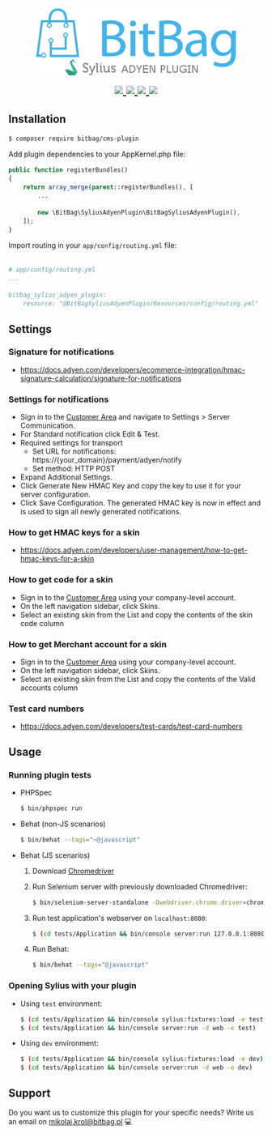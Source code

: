 <h1 align="center">
    <a href="http://bitbag.shop" target="_blank">
        <img src="https://raw.githubusercontent.com/bitbager/BitBagCommerceAssets/master/SyliusAdyenPlugin.png" />
    </a>
    <br />
    <a href="https://packagist.org/packages/bitbag/adyen-plugin" title="License" target="_blank">
        <img src="https://img.shields.io/packagist/l/bitbag/adyen-plugin.svg" />
    </a>
    <a href="https://packagist.org/packages/bitbag/adyen-plugin" title="Version" target="_blank">
        <img src="https://img.shields.io/packagist/v/bitbag/adyen-plugin.svg" />
    </a>
    <a href="http://travis-ci.org/BitBagCommerce/SyliusAdyenPlugin" title="Build status" target="_blank">
        <img src="https://img.shields.io/travis/BitBagCommerce/SyliusAdyenPlugin/master.svg" />
    </a>
    <a href="https://packagist.org/packages/bitbag/adyen-plugin" title="Total Downloads" target="_blank">
        <img src="https://poser.pugx.org/bitbag/adyen-plugin/downloads" />
    </a>
</h1>

## Installation

```bash
$ composer require bitbag/cms-plugin
```
    
Add plugin dependencies to your AppKernel.php file:
```php
public function registerBundles()
{
    return array_merge(parent::registerBundles(), [
        ...
        
        new \BitBag\SyliusAdyenPlugin\BitBagSyliusAdyenPlugin(),
    ]);
}
```

Import routing in your `app/config/routing.yml` file:

```yaml

# app/config/routing.yml
...

bitbag_sylius_adyen_plugin:
    resource: "@BitBagSyliusAdyenPlugin/Resources/config/routing.yml"
```

## Settings

### Signature for notifications

- https://docs.adyen.com/developers/ecommerce-integration/hmac-signature-calculation/signature-for-notifications

### Settings for notifications

- Sign in to the [Customer Area](https://ca-test.adyen.com/) and navigate to Settings > Server Communication.
- For Standard notification click Edit & Test.
- Required settings for transport
    - Set URL for notifications: https://{your_domain}/payment/adyen/notify
    - Set method: HTTP POST
- Expand Additional Settings.
- Click Generate New HMAC Key and copy the key to use it for your server configuration.
- Click Save Configuration. The generated HMAC key is now in effect and is used to sign all newly generated notifications.

### How to get HMAC keys for a skin

- https://docs.adyen.com/developers/user-management/how-to-get-hmac-keys-for-a-skin

### How to get code for a skin

- Sign in to the [Customer Area](https://ca-test.adyen.com/) using your company-level account.
- On the left navigation sidebar, click Skins.
- Select an existing skin from the List and copy the contents of the skin code column

### How to get Merchant account for a skin

- Sign in to the [Customer Area](https://ca-test.adyen.com/) using your company-level account.
- On the left navigation sidebar, click Skins.
- Select an existing skin from the List and copy the contents of the Valid accounts column

### Test card numbers

- https://docs.adyen.com/developers/test-cards/test-card-numbers

## Usage

### Running plugin tests

  - PHPSpec

    ```bash
    $ bin/phpspec run
    ```

  - Behat (non-JS scenarios)

    ```bash
    $ bin/behat --tags="~@javascript"
    ```

  - Behat (JS scenarios)
 
    1. Download [Chromedriver](https://sites.google.com/a/chromium.org/chromedriver/)
    
    2. Run Selenium server with previously downloaded Chromedriver:
    
        ```bash
        $ bin/selenium-server-standalone -Dwebdriver.chrome.driver=chromedriver
        ```
    3. Run test application's webserver on `localhost:8080`:
    
        ```bash
        $ (cd tests/Application && bin/console server:run 127.0.0.1:8080 -d web -e test)
        ```
    
    4. Run Behat:
    
        ```bash
        $ bin/behat --tags="@javascript"
        ```

### Opening Sylius with your plugin

- Using `test` environment:

    ```bash
    $ (cd tests/Application && bin/console sylius:fixtures:load -e test)
    $ (cd tests/Application && bin/console server:run -d web -e test)
    ```
    
- Using `dev` environment:

    ```bash
    $ (cd tests/Application && bin/console sylius:fixtures:load -e dev)
    $ (cd tests/Application && bin/console server:run -d web -e dev)
    ```
    
## Support

Do you want us to customize this plugin for your specific needs? Write us an email on mikolaj.krol@bitbag.pl :computer:
